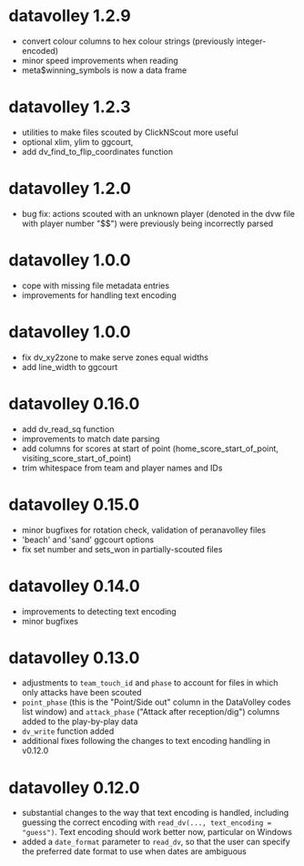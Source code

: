 datavolley 1.2.9
=================
- convert colour columns to hex colour strings (previously integer-encoded)
- minor speed improvements when reading
- meta$winning_symbols is now a data frame

datavolley 1.2.3
=================
- utilities to make files scouted by ClickNScout more useful
- optional xlim, ylim to ggcourt,
- add dv_find_to_flip_coordinates function

datavolley 1.2.0
=================
- bug fix: actions scouted with an unknown player (denoted in the dvw file with player number "$$") were previously being incorrectly parsed

datavolley 1.0.0
=================
- cope with missing file metadata entries
- improvements for handling text encoding

datavolley 1.0.0
=================
- fix dv_xy2zone to make serve zones equal widths
- add line_width to ggcourt

datavolley 0.16.0
=================
- add dv_read_sq function
- improvements to match date parsing
- add columns for scores at start of point (home_score_start_of_point, visiting_score_start_of_point)
- trim whitespace from team and player names and IDs

datavolley 0.15.0
=================
- minor bugfixes for rotation check, validation of peranavolley files
- 'beach' and 'sand' ggcourt options
- fix set number and sets_won in partially-scouted files

datavolley 0.14.0
=================
- improvements to detecting text encoding
- minor bugfixes

datavolley 0.13.0
=================
- adjustments to `team_touch_id` and `phase` to account for files in which only attacks have been scouted
- `point_phase` (this is the "Point/Side out" column in the DataVolley codes list window) and `attack_phase` ("Attack after reception/dig") columns added to the play-by-play data
- `dv_write` function added
- additional fixes following the changes to text encoding handling in v0.12.0

datavolley 0.12.0
=================
- substantial changes to the way that text encoding is handled, including guessing the correct encoding with `read_dv(..., text_encoding = "guess")`. Text encoding should work better now, particular on Windows
- added a `date_format` parameter to `read_dv`, so that the user can specify the preferred date format to use when dates are ambiguous

